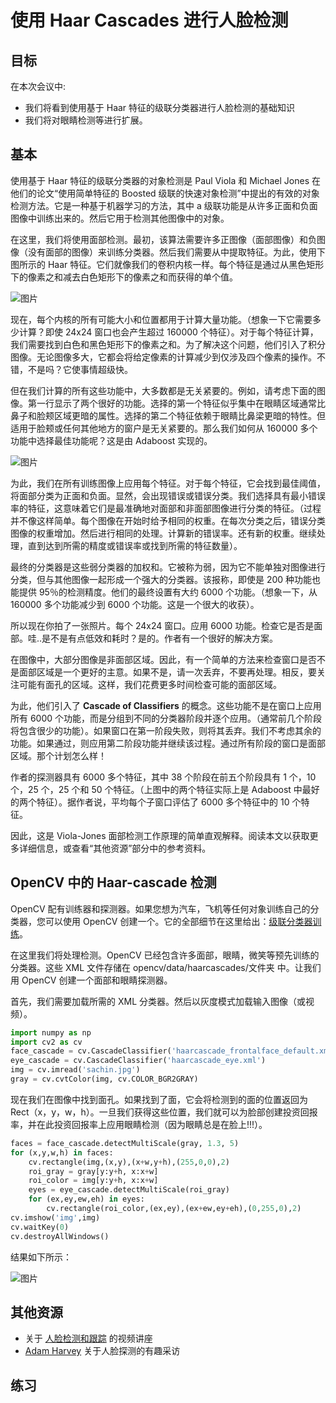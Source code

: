 # 使用 Haar Cascades 进行人脸检测

## 目标

在本次会议中:

* 我们将看到使用基于 Haar 特征的级联分类器进行人脸检测的基础知识
* 我们将对眼睛检测等进行扩展。

## 基本

使用基于 Haar 特征的级联分类器的对象检测是 Paul Viola 和 Michael Jones 在他们的论文“使用简单特征的 Boosted 级联的快速对象检测”中提出的有效的对象检测方法。它是一种基于机器学习的方法，其中 a 级联功能是从许多正面和负面图像中训练出来的。然后它用于检测其他图像中的对象。

在这里，我们将使用面部检测。最初，该算法需要许多正图像（面部图像）和负图像（没有面部的图像）来训练分类器。然后我们需要从中提取特征。为此，使用下图所示的 Haar 特征。它们就像我们的卷积内核一样。每个特征是通过从黑色矩形下的像素之和减去白色矩形下的像素之和而获得的单个值。

![图片](/docs/4.0.0/img/haar_features.jpg)

现在，每个内核的所有可能大小和位置都用于计算大量功能。（想象一下它需要多少计算？即使 24x24 窗口也会产生超过 160000 个特征）。对于每个特征计算，我们需要找到白色和黑色矩形下的像素之和。为了解决这个问题，他们引入了积分图像。无论图像多大，它都会将给定像素的计算减少到仅涉及四个像素的操作。不错，不是吗？它使事情超级快。

但在我们计算的所有这些功能中，大多数都是无关紧要的。例如，请考虑下面的图像。第一行显示了两个很好的功能。选择的第一个特征似乎集中在眼睛区域通常比鼻子和脸颊区域更暗的属性。选择的第二个特征依赖于眼睛比鼻梁更暗的特性。但适用于脸颊或任何其他地方的窗户是无关紧要的。那么我们如何从 160000 多个功能中选择最佳功能呢？这是由 Adaboost 实现的。

![图片](/docs/4.0.0/img/haar.png)

为此，我们在所有训练图像上应用每个特征。对于每个特征，它会找到最佳阈值，将面部分类为正面和负面。显然，会出现错误或错误分类。我们选择具有最小错误率的特征，这意味着它们是最准确地对面部和非面部图像进行分类的特征。（过程并不像这样简单。每个图像在开始时给予相同的权重。在每次分类之后，错误分类图像的权重增加。然后进行相同的处理。计算新的错误率。还有新的权重。继续处理，直到达到所需的精度或错误率或找到所需的特征数量）。

最终的分类器是这些弱分类器的加权和。它被称为弱，因为它不能单独对图像进行分类，但与其他图像一起形成一个强大的分类器。该报称，即使是 200 种功能也能提供 95％的检测精度。他们的最终设置有大约 6000 个功能。（想象一下，从 160000 多个功能减少到 6000 个功能。这是一个很大的收获）。

所以现在你拍了一张照片。每个 24x24 窗口。应用 6000 功能。检查它是否是面部。哇..是不是有点低效和耗时？是的。作者有一个很好的解决方案。

在图像中，大部分图像是非面部区域。因此，有一个简单的方法来检查窗口是否不是面部区域是一个更好的主意。如果不是，请一次丢弃，不要再处理。相反，要关注可能有面孔的区域。这样，我们花费更多时间检查可能的面部区域。

为此，他们引入了 **Cascade of Classifiers** 的概念。这些功能不是在窗口上应用所有 6000 个功能，而是分组到不同的分类器阶段并逐个应用。（通常前几个阶段将包含很少的功能）。如果窗口在第一阶段失败，则将其丢弃。我们不考虑其余的功能。如果通过，则应用第二阶段功能并继续该过程。通过所有阶段的窗口是面部区域。那个计划怎么样！

作者的探测器具有 6000 多个特征，其中 38 个阶段在前五个阶段具有 1 个，10 个，25 个，25 个和 50 个特征。（上图中的两个特征实际上是 Adaboost 中最好的两个特征）。据作者说，平均每个子窗口评估了 6000 多个特征中的 10 个特征。

因此，这是 Viola-Jones 面部检测工作原理的简单直观解释。阅读本文以获取更多详细信息，或查看“其他资源”部分中的参考资料。

## OpenCV 中的 Haar-cascade 检测

OpenCV 配有训练器和探测器。如果您想为汽车，飞机等任何对象训练自己的分类器，您可以使用 OpenCV 创建一个。它的全部细节在这里给出：[级联分类器训练](docs/4.0.0/tutorial_traincascade.md)。

在这里我们将处理检测。OpenCV 已经包含许多面部，眼睛，微笑等预先训练的分类器。这些 XML 文件存储在 opencv/data/haarcascades/文件夹 中。让我们用 OpenCV 创建一个面部和眼睛探测器。

首先，我们需要加载所需的 XML 分类器。然后以灰度模式加载输入图像（或视频）。

```python
import numpy as np
import cv2 as cv
face_cascade = cv.CascadeClassifier('haarcascade_frontalface_default.xml')
eye_cascade = cv.CascadeClassifier('haarcascade_eye.xml')
img = cv.imread('sachin.jpg')
gray = cv.cvtColor(img, cv.COLOR_BGR2GRAY)
```

现在我们在图像中找到面孔。如果找到了面，它会将检测到的面的位置返回为 Rect（x，y，w，h）。一旦我们获得这些位置，我们就可以为脸部创建投资回报率，并在此投资回报率上应用眼睛检测（因为眼睛总是在脸上!!!）。

```python
faces = face_cascade.detectMultiScale(gray, 1.3, 5)
for (x,y,w,h) in faces:
    cv.rectangle(img,(x,y),(x+w,y+h),(255,0,0),2)
    roi_gray = gray[y:y+h, x:x+w]
    roi_color = img[y:y+h, x:x+w]
    eyes = eye_cascade.detectMultiScale(roi_gray)
    for (ex,ey,ew,eh) in eyes:
        cv.rectangle(roi_color,(ex,ey),(ex+ew,ey+eh),(0,255,0),2)
cv.imshow('img',img)
cv.waitKey(0)
cv.destroyAllWindows()
```

结果如下所示：

![图片](/docs/4.0.0/img/face.jpg)

## 其他资源

* 关于 [人脸检测和跟踪](https://www.youtube.com/watch?v=WfdYYNamHZ8) 的视频讲座
* [Adam Harvey](https://web.archive.org/web/20171204220159/http://www.makematics.com/research/viola-jones/) 关于人脸探测的有趣采访

## 练习
